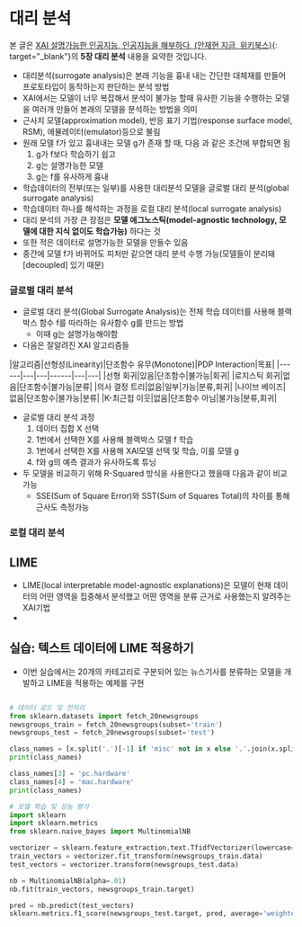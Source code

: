 # 대리 분석

본 글은 [XAI 설명가능한 인공지능, 인공지능을 해부하다, (안재현 지금, 위키북스)](https://wikibook.co.kr/xai/){: target="_blank"}의 **5장 대리 분석** 내용을 요약한 것입니다.

* 대리분석(surrogate analysis)은 본래 기능을 흉내 내는 간단한 대체재를 만들어 프로토타입이 동작하는지 판단하는 분석 방법
* XAI에서는 모델이 너무 복잡해서 분석이 불가능 할때 유사한 기능을 수행하는 모델을 여러개 만들어 본래의 모델을 분석하는 방법을 의미
* 근사치 모델(approximation model), 반응 표기 기법(response surface model, RSM), 에뮬레이터(emulator)등으로 불림
* 원래 모델 f가 있고 흉내내는 모델 g가 존재 할 때, 다음 과 같은 조건에 부합되면 됨
  1. g가 f보다 학습하기 쉽고
  2. g는 설명가능한 모델
  3. g는 f를 유사하게 흉내
* 학습데이터의 전부(또는 일부)를 사용한 대리분석 모델을 글로벌 대리 분석(global surrogate analysis)
* 학습데이터 하나를 해석하는 과정을 로컬 대리 분석(local surrogate analysis)
* 대리 분석의 가장 큰 장점은 **모델 애그노스틱(model-agnostic technology, 모델에 대한 지식 없이도 학습가능)** 하다는 것
* 또한 적은 데이터로 설명가능한 모델을 만들수 있음
* 중간에 모델 f가 바뀌어도 피처만 같으면 대리 분석 수행 가능(모델들이 분리돼[decoupled] 있기 때문)


### 글로벌 대리 분석
* 글로벌 대리 분석(Global Surrogate Analysis)는 전체 학습 데이터를 사용해 블랙박스 함수 f를 따라하는 유사함수 g를 만드는 방법
  * 이때 g는 설명가능해야함
* 다음은 잘알려진 XAI 알고리즘들

|알고리즘|선형성(Linearity)|단조함수 유무(Monotone)|PDP Interaction|목표|
|------|---|---|------|---|---|
|선형 회귀|있음|단조함수|불가능|회귀|
|로지스틱 회귀|없음|단조함수|불가능|분류|
|의사 결정 트리|없음|일부|가능|분류,회귀|
|나이브 베이즈|없음|단조함수|불가능|분류|
|K-최근접 이웃|없음|단조함수 아님|불가능|분류,회귀|



* 글로벌 대리 분석 과정
  1. 데이터 집합 X 선택
  2. 1번에서 선택한 X를 사용해 블랙박스 모델 f 학습
  3. 1번에서 선택한 X를 사용해 XAI모델 선택 및 학습, 이를 모델 g
  4. f와 g의 예측 결과가 유사하도록 튜닝
* 두 모델을 비교하기 위해 R-Squared 방식을 사용한다고 했을때 다음과 같이 비교가능
  *  SSE(Sum of Square Error)와 SST(Sum of Squares Total)의 차이를 통해 근사도 측정가능
  




### 로컬 대리 분석

## LIME
* LIME(local interpretable model-agnostic explanations)은 모델이 현재 데이터의 어떤 영역을 집중해서 분석했고 어떤 영역을 분류 근거로 사용했는지 알려주는 XAI기법
* 



## 실습: 텍스트 데이터에 LIME 적용하기
* 이번 실습에서는 20개의 카테고리로 구분되어 있는 뉴스기사를 분류하는 모델을 개발하고 LIME을 적용하는 예제를 구현 

```python

# 데이터 로드 및 전처리
from sklearn.datasets import fetch_20newsgroups
newsgroups_train = fetch_20newsgroups(subset='train')
newsgroups_test = fetch_20newsgroups(subset='test')

class_names = [x.split('.')[-1] if 'misc' not in x else '.'.join(x.split('.')[-2:]) for x in newsgroups_train.target_names]
print(class_names)

class_names[3] = 'pc.hardware'
class_names[4] = 'mac.hardware'
print(class_names)

# 모델 학습 및 성능 평가
import sklearn
import sklearn.metrics
from sklearn.naive_bayes import MultinomialNB

vectorizer = sklearn.feature_extraction.text.TfidfVectorizer(lowercase=False)
train_vectors = vectorizer.fit_transform(newsgroups_train.data)
test_vectors = vectorizer.transform(newsgroups_test.data)

nb = MultinomialNB(alpha=.01)
nb.fit(train_vectors, newsgroups_train.target)

pred = nb.predict(test_vectors)
sklearn.metrics.f1_score(newsgroups_test.target, pred, average='weighted')
```
